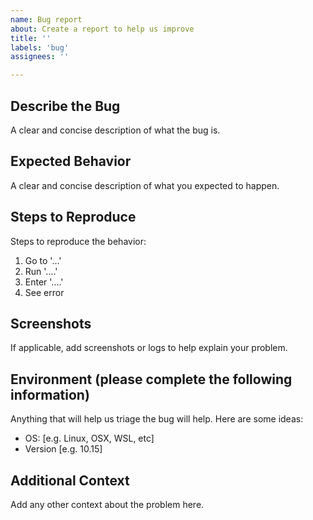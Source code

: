 ```yaml
---
name: Bug report
about: Create a report to help us improve
title: ''
labels: 'bug'
assignees: ''

---
```


## Describe the Bug

A clear and concise description of what the bug is.

## Expected Behavior

A clear and concise description of what you expected to happen.

## Steps to Reproduce

Steps to reproduce the behavior:

1. Go to '...'
2. Run '....'
3. Enter '....'
4. See error

## Screenshots

If applicable, add screenshots or logs to help explain your problem.

## Environment (please complete the following information)

Anything that will help us triage the bug will help. Here are some ideas:

- OS: [e.g. Linux, OSX, WSL, etc]
- Version [e.g. 10.15]

## Additional Context

Add any other context about the problem here.
